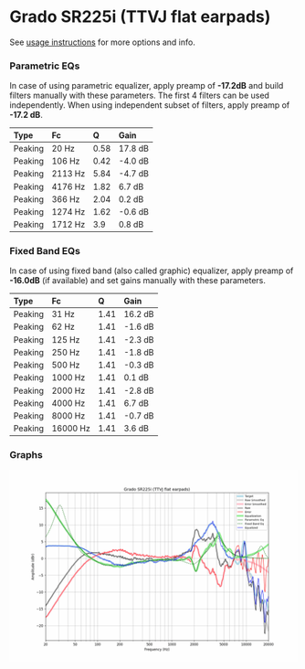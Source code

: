 # Grado SR225i (TTVJ flat earpads)
See [usage instructions](https://github.com/jaakkopasanen/AutoEq#usage) for more options and info.

### Parametric EQs
In case of using parametric equalizer, apply preamp of **-17.2dB** and build filters manually
with these parameters. The first 4 filters can be used independently.
When using independent subset of filters, apply preamp of **-17.2 dB**.

| Type    | Fc      |    Q | Gain    |
|:--------|:--------|:-----|:--------|
| Peaking | 20 Hz   | 0.58 | 17.8 dB |
| Peaking | 106 Hz  | 0.42 | -4.0 dB |
| Peaking | 2113 Hz | 5.84 | -4.7 dB |
| Peaking | 4176 Hz | 1.82 | 6.7 dB  |
| Peaking | 366 Hz  | 2.04 | 0.2 dB  |
| Peaking | 1274 Hz | 1.62 | -0.6 dB |
| Peaking | 1712 Hz | 3.9  | 0.8 dB  |

### Fixed Band EQs
In case of using fixed band (also called graphic) equalizer, apply preamp of **-16.0dB**
(if available) and set gains manually with these parameters.

| Type    | Fc       |    Q | Gain    |
|:--------|:---------|:-----|:--------|
| Peaking | 31 Hz    | 1.41 | 16.2 dB |
| Peaking | 62 Hz    | 1.41 | -1.6 dB |
| Peaking | 125 Hz   | 1.41 | -2.3 dB |
| Peaking | 250 Hz   | 1.41 | -1.8 dB |
| Peaking | 500 Hz   | 1.41 | -0.3 dB |
| Peaking | 1000 Hz  | 1.41 | 0.1 dB  |
| Peaking | 2000 Hz  | 1.41 | -2.8 dB |
| Peaking | 4000 Hz  | 1.41 | 6.7 dB  |
| Peaking | 8000 Hz  | 1.41 | -0.7 dB |
| Peaking | 16000 Hz | 1.41 | 3.6 dB  |

### Graphs
![](./Grado%20SR225i%20(TTVJ%20flat%20earpads).png)
